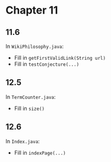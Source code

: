 # Chapter 11

## 11.6

In `WikiPhilosophy.java`:

- Fill in `getFirstValidLink(String url)`
- Fill in `testConjecture(...)`

## 12.5

In `TermCounter.java`:

- Fill in `size()`

## 12.6

In `Index.java`:

- Fill in `indexPage(...)`
